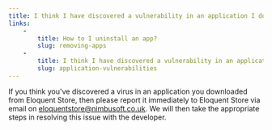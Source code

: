```yaml
---
title: I think I have discovered a vulnerability in an application I downloaded from Eloquent Store, what should I do?
links:
    -
        title: How to I uninstall an app?
        slug: removing-apps
    -
        title: I think I have discovered a vulnerability in an application I downloaded from Eloquent Store, what should I do?
        slug: application-vulnerabilities
---
```



If you think you've discovered a virus in an application you downloaded from Eloquent Store, then please report it immediately to Eloquent Store via email on [eloquentstore@nimbusoft.co.uk](mailto:eloquentstore@nimbusoft.co.uk). We will then take the appropriate steps in resolving this issue with the developer.
